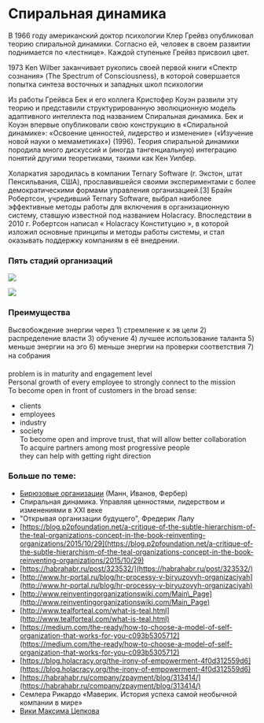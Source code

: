 # Спиральная динамика

В 1966 году американский доктор психологии Клер Грейвз опубликовал теорию спиральной динамики. Согласно ей, человек в своем развитии поднимается по «лестнице». Каждой ступеньке Грейвз присвоил цвет.

1973 Ken Wilber заканчивает рукопись своей первой книги «Спектр сознания» \(The Spectrum of Consciousness\), в которой совершается попытка синтеза восточных и западных школ психологии

Из работы Грейвса Бек и его коллега Кристофер Коуэн развили эту теорию и представили структурированную эволюционную модель адаптивного интеллекта под названием Спиральная динамика. Бек и Коуэн впервые опубликовали свою конструкцию в «Спиральной динамике»: «Освоение ценностей, лидерство и изменение» \(«Изучение новой науки о мемаметиках»\) \(1996\). Теория спиральной динамики породила много дискуссий и \(иногда тангенциальную\) интеграцию понятий другими теоретиками, такими как Кен Уилбер.

Холаркатия зародилась в компании Ternary Software \(г. Экстон, штат Пенсильвания, США\), прославившейся своими экспериментами с более демократическими формами управления организацией.\[3\] Брайн Робертсон, учредивший Ternary Software, выбрал наиболее эффективные методы работы для включения в организационную систему, ставшую известной под названием Holacracy. Впоследствии в 2010 г. Робертсон написал « Holacracy Конституцию », в которой изложил основные принципы и методы работы системы, и стал оказывать поддержку компаниям в её внедрении.

### **Пять стадий организаций**

![](https://dao-foundation.atlassian.net/wiki/download/thumbnails/55771137/colors.png?version=1&modificationDate=1515764815344&cacheVersion=1&api=v2&height=250)

![](https://dao-foundation.atlassian.net/wiki/download/thumbnails/55771137/table-evolution.jpg?version=1&modificationDate=1515768060173&cacheVersion=1&api=v2&height=250)

### **Преимущества**

Высвобождение энергии через 1\) стремление к эв цели 2\) распределение власти 3\) обучение 4\) лучшее использование таланта 5\) меньше энергии на эго 6\) меньше энергии на проверки соответствия 7\) на собрания

problem is in maturity and engagement level  
Personal growth of every employee to strongly connect to the mission  
To become open in front of customers in the broad sense:  
- clients  
- employees  
- industry  
- society  
To become open and improve trust, that will allow better collaboration  
To acquire partners among most progressive people  
they can help with getting right direction

### **Больше по теме:**

* [Бирюзовые организации](https://www.mann-ivanov-ferber.ru/teal-organization/) \(Манн, Иванов, Фербер\)
* Спиральная динамика. Управляя ценностями, лидерством и изменениями в XXI веке
* "Открывая организации будущего", Фредерик Лалу
* [https://blog.p2pfoundation.net/a-critique-of-the-subtle-hierarchism-of-the-teal-organizations-concept-in-the-book-reinventing-organizations/2015/10/29](https://blog.p2pfoundation.net/a-critique-of-the-subtle-hierarchism-of-the-teal-organizations-concept-in-the-book-reinventing-organizations/2015/10/29)
* [https://habrahabr.ru/post/323532/](https://habrahabr.ru/post/323532/)
* [http://www.hr-portal.ru/blog/hr-processy-v-biryuzovyh-organizaciyah](http://www.hr-portal.ru/blog/hr-processy-v-biryuzovyh-organizaciyah)
* [http://www.reinventingorganizationswiki.com/Main\_Page](http://www.reinventingorganizationswiki.com/Main_Page)
* [http://www.tealforteal.com/what-is-teal.html](http://www.tealforteal.com/what-is-teal.html)
* [https://medium.com/the-ready/how-to-choose-a-model-of-self-organization-that-works-for-you-c093b5305712](https://medium.com/the-ready/how-to-choose-a-model-of-self-organization-that-works-for-you-c093b5305712)
* [https://blog.holacracy.org/the-irony-of-empowerment-4f0d312559d6](https://blog.holacracy.org/the-irony-of-empowerment-4f0d312559d6)
* [https://habrahabr.ru/company/zpayment/blog/313414/](https://habrahabr.ru/company/zpayment/blog/313414/)
* Семлера Рикардо «Маверик. История успеха самой необычной компании в мире»
* [Вики Максима Цепкова](http://mtsepkov.org/%D0%AF_%E2%80%94_%D0%9C%D0%B0%D0%BA%D1%81%D0%B8%D0%BC_%D0%A6%D0%B5%D0%BF%D0%BA%D0%BE%D0%B2_%D0%BF%D1%80%D0%B8%D0%B2%D0%B5%D1%82%D1%81%D1%82%D0%B2%D1%83%D1%8E_%D0%92%D0%B0%D1%81_%D0%BD%D0%B0_%D1%81%D0%B2%D0%BE%D0%B5%D0%BC_%D1%81%D0%B0%D0%B9%D1%82%D0%B5)

